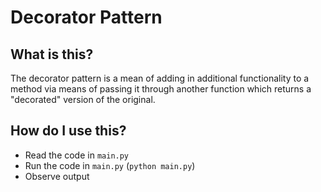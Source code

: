 # Decorator Pattern

## What is this?

The decorator pattern is a mean of adding in additional functionality to a method via means of passing it through another function which returns a "decorated" version of the original.

## How do I use this?

- Read the code in `main.py`
- Run the code in `main.py` (`python main.py`) 
- Observe output

